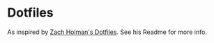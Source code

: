 # Dotfiles

As inspired by [Zach Holman's Dotfiles](https://github.com/holman/dotfiles). See his Readme for more info.
